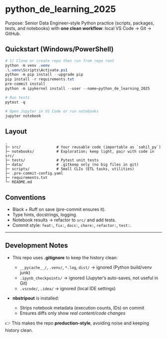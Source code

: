 # python_de_learning_2025

Purpose: Senior Data Engineer–style Python practice (scripts, packages, tests, and notebooks) with **one clean workflow**: local VS Code → Git → GitHub.

## Quickstart (Windows/PowerShell)
```powershell
# 1) Clone or create repo then run from repo root
python -m venv .venv
.\.venv\Scripts\Activate.ps1
python -m pip install --upgrade pip
pip install -r requirements.txt
pre-commit install
python -m ipykernel install --user --name=python_de_learning_2025

# Run tests
pytest -q

# Open Jupyter in VS Code or run notebooks
jupyter notebook
```
## Layout
```
.
├─ src/                # Your reusable code (importable as `sahil_py`)
├─ notebooks/          # Exploration; keep light, pair with code in src/
├─ tests/              # Pytest unit tests
├─ data/               # .gitkeep only (no big files in git)
├─ scripts/            # Small CLIs (ETL tasks, utilities)
├─ .pre-commit-config.yaml
├─ requirements.txt
└─ README.md
```

## Conventions
- Black + Ruff on save (pre-commit ensures it).
- Type hints, docstrings, logging.
- Notebook results -> refactor to `src/` and add tests.
- Commit style: `feat:`, `fix:`, `docs:`, `chore:`, `refactor:`, `test:`.
---

## Development Notes

- This repo uses **.gitignore** to keep the history clean:
  - `__pycache__/`, `.venv/`, `*.log`, `dist/` → ignored (Python build/venv junk)
  - `.ipynb_checkpoints/` → ignored (Jupyter’s auto-saves, not useful in Git)
  - `.vscode/`, `.idea/` → ignored (local IDE settings)

- **nbstripout** is installed:
  - Strips notebook metadata (execution counts, IDs) on commit
  - Ensures diffs only show *real content/code changes*

👉 This makes the repo **production-style**, avoiding noise and keeping history clean.
